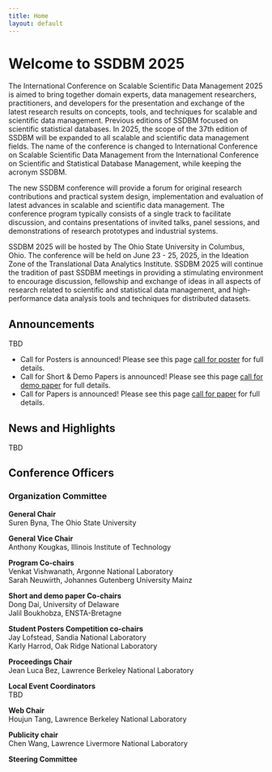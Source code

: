 ```yaml
---
title: Home
layout: default
---
```


# Welcome to SSDBM 2025

The International Conference on Scalable Scientific Data Management 2025 is aimed to bring together domain experts, data management researchers, practitioners, and developers for the presentation and exchange of the latest research results on concepts, tools, and techniques for scalable and scientific data management. Previous editions of SSDBM focused on scientific statistical databases. In 2025, the scope of the 37th edition of SSDBM will be expanded to all scalable and scientific data management fields. The name of the conference is changed to International Conference on Scalable Scientific Data Management from the International Conference on Scientific and Statistical Database Management, while keeping the acronym SSDBM. 

The new SSDBM conference will provide a forum for original research contributions and practical system design, implementation and evaluation of latest advances in scalable and scientific data management. The conference program typically consists of a single track to facilitate discussion, and contains presentations of invited talks, panel sessions, and demonstrations of research prototypes and industrial systems.

SSDBM 2025 will be hosted by The Ohio State University in Columbus, Ohio. The conference will be held on June 23 - 25, 2025, in the Ideation Zone of the Translational Data Analytics Institute. SSDBM 2025 will continue the tradition of past SSDBM meetings in providing a stimulating environment to encourage discussion, fellowship and exchange of ideas in all aspects of research related to scientific and statistical data management, and high-performance data analysis tools and techniques for distributed datasets.


## Announcements
TBD
<!-- - [Accepted papers](accepted-papers.html) have been announced. -->
<!-- - The deadline for [Camera-ready](camera_ready.html) papers and [author registration](./register.md) is TBD 2025. -->
<!-- - Registration is now open! -->
- Call for Posters is announced! Please see this page [call for poster](./callposter.md) for full details.
- Call for Short & Demo Papers is announced! Please see this page [call for demo paper](./calldemopaper.md) for full details.
- Call for Papers is announced! Please see this page [call for paper](./callpaper.md) for full details.
<!-- - Submission site is now open: https://easychair.org/conferences/?conf=ssdbm2025 -->

<!--

- [Accepted papers](accepted-papers.html) have been announced.
- [Camera-ready](camera_ready.html) papers and [author registration](./register.md) deadlines have been extended.
- <s>Registration is now open!</s>
- <s>Notifications to authors will be sent on June 2, 2023.</s>
- <s>Submission deadline has been extended to April 30, 2023.</s>
- <s>Call for Papers is announced! Please see this page (calls) for full details.</s>
- <s>Please submit your paper here (https://easychair.org/conferences/?conf=ssdbm2023).</s>
-->
## News and Highlights
TBD
<!-- - The conference program will consist of 4 [keynotes](./keynotes.md), 11 full paper presentations, 7 short paper presentations, 1 demonstration, 6 poster presentations, and 1 poster session  (see [accepted papers](./accepted-papers.md)). -->
<!-- - All papers (Full, Short, and Demo) will appear in the proceedings to be published by [Association of Computing Machinery (ACM)](https://www.acm.org/) [International Conference Proceeding Series (ICPS)](https://www.acm.org/publications/icps) and will appear in the [ACM Digital Library](https://www.acm.org/publications/digital-library) and many [indexing providers](https://authors.acm.org/journals/journals-indexing-list). -->


## Conference Officers

### Organization Committee
**General Chair**<br>
Suren Byna, The Ohio State University<br>

**General Vice Chair**<br>
Anthony Kougkas, Illinois Institute of Technology<br>

**Program Co-chairs**<br>
Venkat Vishwanath, Argonne National Laboratory<br>
Sarah Neuwirth, Johannes Gutenberg University Mainz<br>

**Short and demo paper Co-chairs**<br>
Dong Dai, University of Delaware<br>
Jalil Boukhobza, ENSTA-Bretagne<br>

**Student Posters Competition co-chairs**<br>
Jay Lofstead, Sandia National Laboratory<br>
Karly Harrod, Oak Ridge National Laboratory<br>

**Proceedings Chair**<br>
Jean Luca Bez, Lawrence Berkeley National Laboratory<br>

**Local Event Coordinators**<br>
TBD<br>

**Web Chair**<br>
Houjun Tang, Lawrence Berkeley National Laboratory<br>

**Publicity chair**<br>
Chen Wang, Lawrence Livermore National Laboratory<br>

**Steering Committee**<br>
<!-- Arie Shoshani, Lawrence Berkeley National Lab (Chair Emeritus)<br> -->
<!-- John Wu, Lawrence Berkeley National Lab (Chair)<br> -->
<!-- Michael Böehlen, University of Zurich<br> -->
<!-- Tanu Malik, DePaul University<br> -->
<!-- Xingquan (Hill) Zhu, Florida Atlantic University<br> -->
<!-- Yongluan Zhou, University of Copenhagen<br> -->
<!-- Carl Kesselman, University of Southern California <br> -->
